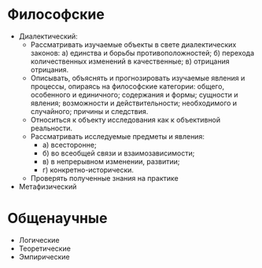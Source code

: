 # Философские

- Диалектический:
    - Рассматривать изучаемые объекты в свете диалектических законов:
        а) единства и борьбы противоположностей;
        б) перехода количественных изменений в качественные;
        в) отрицания отрицания.
    - Описывать, объяснять и прогнозировать изучаемые явления и процессы, опираясь на философские категории: общего, особенного и единичного; содержания и формы; сущности и явления; возможности и действительности; необходимого и случайного; причины и следствия.
    - Относиться к объекту исследования как к объективной реальности.
    - Рассматривать исследуемые предметы и явления: 
        - а) всесторонне; 
        - б) во всеобщей связи и взаимозависимости; 
        - в) в непрерывном изменении, развитии; 
        - г) конкретно-исторически.
    - Проверять полученные знания на практике
- Метафизический

# Общенаучные

- Логические
- Теоретические
- Эмпирические